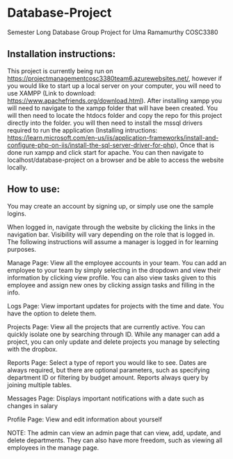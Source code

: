 # Database-Project
Semester Long Database Group Project for Uma Ramamurthy COSC3380

## Installation instructions:
This project is currently being run on https://projectmanagementcosc3380team6.azurewebsites.net/, however if you would like to start up a local server on your computer, you will need to use XAMPP (Link to download: https://www.apachefriends.org/download.html). After installing xampp you will need to navigate to the xampp folder that will have been created. You will then need to locate the htdocs folder and copy the repo for this project directly into the folder. you will then need to install the mssql drivers required to run the application (Installing intructions: https://learn.microsoft.com/en-us/iis/application-frameworks/install-and-configure-php-on-iis/install-the-sql-server-driver-for-php), Once that is done run xampp and click start for apache. You can then navigate to localhost/database-project on a browser and be able to access the website locally.


## How to use:
You may create an account by signing up, or simply use one the sample logins.

When logged in, navigate through the website by clicking the links in the navigation bar. Visibility will vary depending on the role that is logged in.
The following instructions will assume a manager is logged in for learning purposes.


Manage Page:
View all the employee accounts in your team. You can add an employee to your team by simply selecting in the dropdown and view their information by 
clicking view profile. You can also view tasks given to this employee and assign new ones by clicking assign tasks and filling in the info.


Logs Page:
View important updates for projects with the time and date. You have the option to delete them.


Projects Page:
View all the projects that are currently active. You can quickly isolate one by searching through ID. While any manager can add a project,
you can only update and delete projects you manage by selecting with the dropbox.


Reports Page:
Select a type of report you would like to see. Dates are always required, but there are optional parameters, such as specifying department ID or
filtering by budget amount. Reports always query by joining multiple tables.


Messages Page:
Displays important notifications with a date such as changes in salary


Profile Page:
View and edit information about yourself


NOTE:
The admin can view an admin page that can view, add, update, and delete departments. They can also have more freedom, such as viewing all employees in
the manage page.
